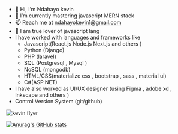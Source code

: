 - 👋 Hi, I’m Ndahayo kevin
- 👀 I’m currently mastering javascript MERN stack 
- 📫 Reach me at ndahayokevin1@gmail.com
- 💞️ I am true lover of javascript lang
- I have worked with languages and frameworks like 
    * Javascript(React.js Node.js  Next.js and others )
    * Python (Django)
    * PHP (laravel)
    * SQL (Postgresql , Mysql )
    * NoSQL (mongodb)
    * HTML/CSS(materialize css , bootstrap , sass , material ui)
    * C#(ASP.NET)
- I have also worked as UI/UX designer (using Figma , adobe xd , Inkscape and others )
- Control Version System (git/github)

![kevin flyer](https://user-images.githubusercontent.com/89461855/135661476-e71cfa18-959e-4fc1-ae99-f3f59b5b9fa8.png)

[![Anurag's GitHub stats](https://github-readme-stats.vercel.app/api?username=kevinNdahayo)](https://github.com/kevinNdahayo/github-readme-stats)
